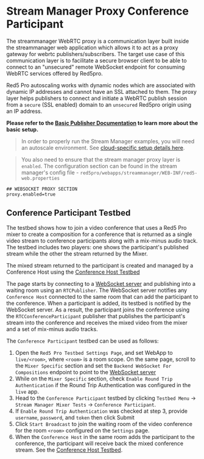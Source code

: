 # Stream Manager Proxy Conference Participant

The streammanager WebRTC proxy is a communication layer built inside the streammanager web application which allows it to act as a proxy gateway for webrtc publishers/subscribers. The target use case of this communication layer is to facilitate a secure browser client to be able to connect to an "unsecured" remote WebSocket endpoint for consuming WebRTC services offered by Red5pro. 

Red5 Pro autoscaling works with dynamic nodes which are associated with dynamic IP addresses and cannot have an SSL attached to them. The proxy layer helps publishers to connect and initiate a WebRTC publish session from a `secure` (SSL enabled) domain to an `unsecured` Red5pro origin using an IP address.

**Please refer to the [Basic Publisher Documentation](../publish/README.md) to learn more about the basic setup.**

> In order to properly run the Stream Manager examples, you will need an autoscale environment. See [cloud-specific setup details here](https://www.red5pro.com/docs/installation/).

> You also need to ensure that the stream manager proxy layer is `enabled`. The configuration section can be found in the stream manager's config file - `red5pro/webapps/streammanager/WEB-INF/red5-web.properties`


```
## WEBSOCKET PROXY SECTION
proxy.enabled=true
```

## Conference Participant Testbed

The testbed shows how to join a video conference that uses a Red5 Pro mixer to create a composition for a conference that is returned as a single video stream to conference participants along with a mix-minus audio track. The testbed includes two players: one shows the participant's published stream while the other the stream returned by the Mixer.

The mixed stream returned to the participant is created and managed by a Conference Host using the [Conference Host Testbed](../conferenceHostStreamManagerProxy)

The page starts by connecting to a [WebSocket server](https://github.com/red5pro/nodejs-mixer-backend/tree/main/backend-mixer-testbedsd) and publishing into a waiting room using an `RTCPublisher`. The WebSocket server notifies any `Conference Host` connected to the same room that can add the participant to the conference. When a participant is added, its testbed is notified by the WebSocket server. As a result, the participant joins the conference using the `RTCConferenceParticipant` publisher that publishes the participant's stream into the conference and receives the mixed video from the mixer and a set of mix-minus audio tracks. 

The `Conference Participant` testbed can be used as follows:

1. Open the `Red5 Pro Testbed Settings Page`, and set WebApp to `live/<room>`, where `<room>` is a room scope. On the same page, scroll to the `Mixer Specific` section and set the `Backend WebSocket For Compositions` endpoint to point to the [WebSocket server](https://github.com/red5pro/nodejs-mixer-backend/tree/main/backend-mixer-testbeds)
2. While on the `Mixer Specific` section, check `Enable Round Trip Authentication` if the Round Trip Authentication was configured in the `live` app.
3. Head to the `Conference Participant` testbed by clicking `Testbed Menu` -> `Stream Manager Mixer Tests` -> `Conference Participant`. 
4. If `Enable Round Trip Authentication` was checked at step 3, provide `username`, `password`, and `token` then click Submit
5. Click `Start Broadcast` to join the waiting room of the video conference for the room `<room>` configured on the `Settings` page.
6. When the `Conference Host` in the same room adds the participant to the conference, the participant will receive back the mixed conference stream. See the [Conference Host Testbed](../conferenceHostStreamManagerProxy).